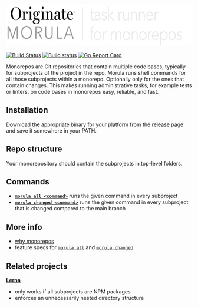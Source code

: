 <img src="documentation/logo.png" width="600" height="111" alt="Morula logo">

[![Build Status](https://travis-ci.org/Originate/morula.svg?branch=master)](https://travis-ci.org/Originate/morula)
[![Build status](https://ci.appveyor.com/api/projects/status/v3ui3ce2uqpr5l2c/branch/master?svg=true)](https://ci.appveyor.com/project/kevgo/morula/branch/master)
[![Go Report Card](https://goreportcard.com/badge/github.com/Originate/morula)](https://goreportcard.com/report/github.com/Originate/morula)

Monorepos are Git repositories that contain multiple code bases,
typically for subprojects of the project in the repo.
Morula runs shell commands for all those subprojects within a monorepo.
Optionally only for the ones that contain changes.
This makes running administrative tasks,
for example tests or linters,
on code bases in monorepos easy, reliable, and fast.


## Installation

Download the appropriate binary for your platform from the
[release page](https://github.com/Originate/morula/releases/latest)
and save it somewhere in your PATH.


## Repo structure

Your monorepository should contain the subprojects in top-level folders.


## Commands

- __[`morula all <command>`](features/all.feature)__
  runs the given command in every subproject
- __[`morula changed <command>`](features/changed.feature)__
  runs the given command in every subproject
  that is changed compared to the main branch


## More info

- [why monorepos](documentation/why_monorepos.md)
- feature specs for [`morula all`](features/all.feature) and [`morula changed`](features/changed.feature)


## Related projects

__[Lerna](https://github.com/lerna/lerna)__
- only works if all subprojects are NPM packages
- enforces an unnecessarily nested directory structure
